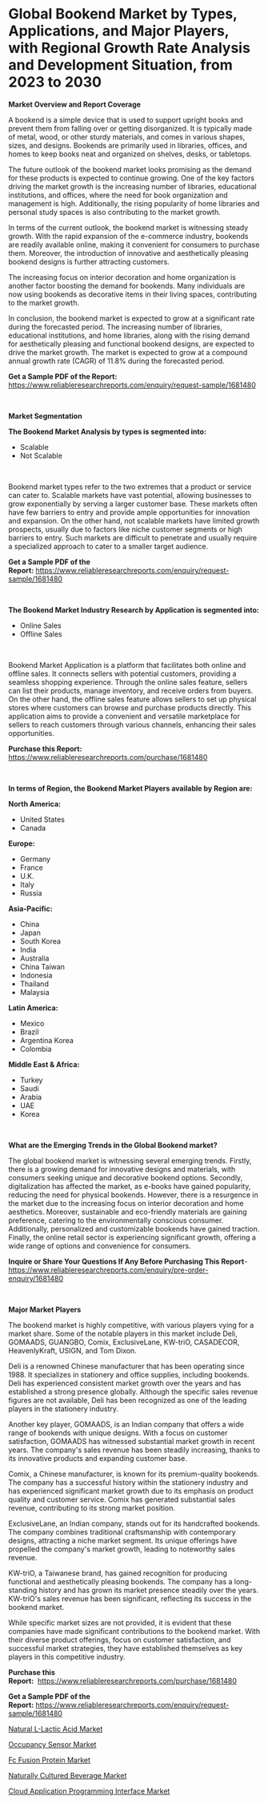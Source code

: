 <p><h1>Global Bookend Market by Types, Applications, and Major Players, with Regional Growth Rate Analysis and Development Situation, from 2023 to 2030</h1></p><p><strong>Market Overview and Report Coverage</strong></p>
<p><p>A bookend is a simple device that is used to support upright books and prevent them from falling over or getting disorganized. It is typically made of metal, wood, or other sturdy materials, and comes in various shapes, sizes, and designs. Bookends are primarily used in libraries, offices, and homes to keep books neat and organized on shelves, desks, or tabletops.</p><p>The future outlook of the bookend market looks promising as the demand for these products is expected to continue growing. One of the key factors driving the market growth is the increasing number of libraries, educational institutions, and offices, where the need for book organization and management is high. Additionally, the rising popularity of home libraries and personal study spaces is also contributing to the market growth.</p><p>In terms of the current outlook, the bookend market is witnessing steady growth. With the rapid expansion of the e-commerce industry, bookends are readily available online, making it convenient for consumers to purchase them. Moreover, the introduction of innovative and aesthetically pleasing bookend designs is further attracting customers.</p><p>The increasing focus on interior decoration and home organization is another factor boosting the demand for bookends. Many individuals are now using bookends as decorative items in their living spaces, contributing to the market growth.</p><p>In conclusion, the bookend market is expected to grow at a significant rate during the forecasted period. The increasing number of libraries, educational institutions, and home libraries, along with the rising demand for aesthetically pleasing and functional bookend designs, are expected to drive the market growth. The market is expected to grow at a compound annual growth rate (CAGR) of 11.8% during the forecasted period.</p></p>
<p><strong>Get a Sample PDF of the Report:</strong> <a href="https://www.reliableresearchreports.com/enquiry/request-sample/1681480">https://www.reliableresearchreports.com/enquiry/request-sample/1681480</a></p>
<p>&nbsp;</p>
<p><strong>Market Segmentation</strong></p>
<p><strong>The Bookend Market Analysis by types is segmented into:</strong></p>
<p><ul><li>Scalable</li><li>Not Scalable</li></ul></p>
<p>&nbsp;</p>
<p><p>Bookend market types refer to the two extremes that a product or service can cater to. Scalable markets have vast potential, allowing businesses to grow exponentially by serving a larger customer base. These markets often have few barriers to entry and provide ample opportunities for innovation and expansion. On the other hand, not scalable markets have limited growth prospects, usually due to factors like niche customer segments or high barriers to entry. Such markets are difficult to penetrate and usually require a specialized approach to cater to a smaller target audience.</p></p>
<p><strong>Get a Sample PDF of the Report:</strong>&nbsp;<a href="https://www.reliableresearchreports.com/enquiry/request-sample/1681480">https://www.reliableresearchreports.com/enquiry/request-sample/1681480</a></p>
<p>&nbsp;</p>
<p><strong>The Bookend Market Industry Research by Application is segmented into:</strong></p>
<p><ul><li>Online Sales</li><li>Offline Sales</li></ul></p>
<p>&nbsp;</p>
<p><p>Bookend Market Application is a platform that facilitates both online and offline sales. It connects sellers with potential customers, providing a seamless shopping experience. Through the online sales feature, sellers can list their products, manage inventory, and receive orders from buyers. On the other hand, the offline sales feature allows sellers to set up physical stores where customers can browse and purchase products directly. This application aims to provide a convenient and versatile marketplace for sellers to reach customers through various channels, enhancing their sales opportunities.</p></p>
<p><strong>Purchase this Report:</strong>&nbsp; <a href="https://www.reliableresearchreports.com/purchase/1681480">https://www.reliableresearchreports.com/purchase/1681480</a></p>
<p>&nbsp;</p>
<p><strong>In terms of Region, the Bookend Market Players available by Region are:</strong></p>
<p>
    <p> <strong> North America: </strong>
        <ul>
            <li>United States</li>
            <li>Canada</li>
        </ul>
        </p> 
    <p> <strong> Europe: </strong>
        <ul>
            <li>Germany</li>
            <li>France</li>
            <li>U.K.</li>
            <li>Italy</li>
            <li>Russia</li>
        </ul>
        </p> 
    <p> <strong> Asia-Pacific: </strong>
        <ul>
            <li>China</li>
            <li>Japan</li>
            <li>South Korea</li>
            <li>India</li>
            <li>Australia</li>
            <li>China Taiwan</li>
            <li>Indonesia</li>
            <li>Thailand</li>
            <li>Malaysia</li>
        </ul>
        </p> 
    <p> <strong> Latin America: </strong>
        <ul>
            <li>Mexico</li>
            <li>Brazil</li>
            <li>Argentina Korea</li>
            <li>Colombia</li>
        </ul>
        </p> 
    <p> <strong> Middle East & Africa: </strong>
        <ul>
            <li>Turkey</li>
            <li>Saudi</li>
            <li>Arabia</li>
            <li>UAE</li>
            <li>Korea</li>
        </ul>
    </p>
    </p>
<p>&nbsp;</p>
<p><strong>What are the Emerging Trends in the Global Bookend market?</strong></p>
<p><p>The global bookend market is witnessing several emerging trends. Firstly, there is a growing demand for innovative designs and materials, with consumers seeking unique and decorative bookend options. Secondly, digitalization has affected the market, as e-books have gained popularity, reducing the need for physical bookends. However, there is a resurgence in the market due to the increasing focus on interior decoration and home aesthetics. Moreover, sustainable and eco-friendly materials are gaining preference, catering to the environmentally conscious consumer. Additionally, personalized and customizable bookends have gained traction. Finally, the online retail sector is experiencing significant growth, offering a wide range of options and convenience for consumers.</p></p>
<p><strong>Inquire or Share Your Questions If Any Before Purchasing This Report</strong>- <a href="https://www.reliableresearchreports.com/enquiry/pre-order-enquiry/1681480">https://www.reliableresearchreports.com/enquiry/pre-order-enquiry/1681480</a></p>
<p>&nbsp;</p>
<p><strong>Major Market Players</strong></p>
<p><p>The bookend market is highly competitive, with various players vying for a market share. Some of the notable players in this market include Deli, GOMAADS, GUANGBO, Comix, ExclusiveLane, KW-triO, CASADECOR, HeavenlyKraft, USIGN, and Tom Dixon.</p><p>Deli is a renowned Chinese manufacturer that has been operating since 1988. It specializes in stationery and office supplies, including bookends. Deli has experienced consistent market growth over the years and has established a strong presence globally. Although the specific sales revenue figures are not available, Deli has been recognized as one of the leading players in the stationery industry.</p><p>Another key player, GOMAADS, is an Indian company that offers a wide range of bookends with unique designs. With a focus on customer satisfaction, GOMAADS has witnessed substantial market growth in recent years. The company's sales revenue has been steadily increasing, thanks to its innovative products and expanding customer base.</p><p>Comix, a Chinese manufacturer, is known for its premium-quality bookends. The company has a successful history within the stationery industry and has experienced significant market growth due to its emphasis on product quality and customer service. Comix has generated substantial sales revenue, contributing to its strong market position.</p><p>ExclusiveLane, an Indian company, stands out for its handcrafted bookends. The company combines traditional craftsmanship with contemporary designs, attracting a niche market segment. Its unique offerings have propelled the company's market growth, leading to noteworthy sales revenue.</p><p>KW-triO, a Taiwanese brand, has gained recognition for producing functional and aesthetically pleasing bookends. The company has a long-standing history and has grown its market presence steadily over the years. KW-triO's sales revenue has been significant, reflecting its success in the bookend market.</p><p>While specific market sizes are not provided, it is evident that these companies have made significant contributions to the bookend market. With their diverse product offerings, focus on customer satisfaction, and successful market strategies, they have established themselves as key players in this competitive industry.</p></p>
<p><strong>Purchase this Report:</strong>&nbsp;&nbsp;<a href="https://www.reliableresearchreports.com/purchase/1681480">https://www.reliableresearchreports.com/purchase/1681480</a></p>
<p></p>
<p><strong>Get a Sample PDF of the Report:</strong>&nbsp;<a href="https://www.reliableresearchreports.com/enquiry/request-sample/1681480">https://www.reliableresearchreports.com/enquiry/request-sample/1681480</a></p>
<p><p><a href="https://www.linkedin.com/pulse/natural-l-lactic-acid-market-share-amp-new-trends-analysis/">Natural L-Lactic Acid Market</a></p><p><a href="https://medium.com/@jacesipes1996/occupancy-sensor-market-size-growth-forecast-2023-2030-89ff2b5d10b5">Occupancy Sensor Market</a></p><p><a href="https://medium.com/@justicelang2023/fc-fusion-protein-market-furnishes-information-on-market-share-market-trends-and-market-growth-77d500c42a99">Fc Fusion Protein Market</a></p><p><a href="https://www.linkedin.com/pulse/decoding-naturally-cultured-beverage-market-deep-dive-latest/">Naturally Cultured Beverage Market</a></p><p><a href="https://www.linkedin.com/pulse/cloud-application-programming-interface-market-challenges/">Cloud Application Programming Interface Market</a></p></p>